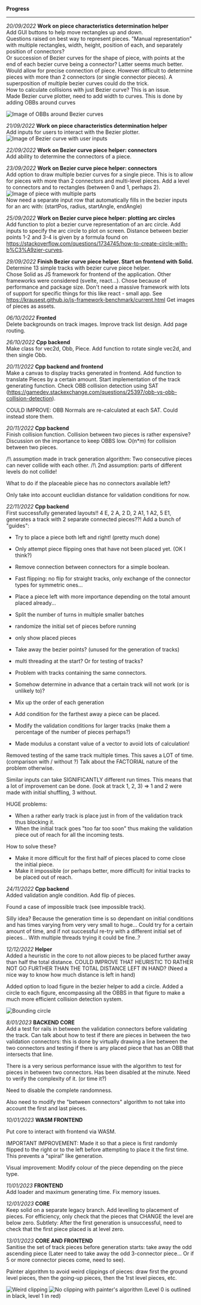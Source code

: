 **Progress**

---

_20/09/2022_ **Work on piece characteristics determination helper**  
Add GUI buttons to help move rectangles up and down.  
Questions raised on best way to represent pieces. "Manual representation" with multiple rectangles, width, height, position of each, and separately position of connectors?  
Or succession of Bezier curves for the shape of piece, with points at the end of each bezier curve being a connector?
Latter seems much better. Would allow for precise connection of piece. However difficult to determine pieces with more than 2 connectors (or single connector pieces). A superposition of multiple bezier curves could do the trick.  
How to calculate collisions with just Bezier curve? This is an issue.  
Made Bezier curve plotter, need to add width to curves.
This is done by adding OBBs around curves

![Image of OBBs around Bezier curves](./progression_images/OBBS_Beziers.png "OBBs around Bezier curves")


_21/09/2022_ **Work on piece characteristics determination helper**  
Add inputs for users to interact with the Bezier plotter.  
![Image of Bezier curve with user inputs](./progression_images/bezier_with_user_inputs.png "Bezier with user inputs")

_22/09/2022_ **Work on Bezier curve piece helper: connectors**  
Add ability to determine the connectors of a piece.

_23/09/2022_ **Work on Bezier curve piece helper: connectors**  
Add option to draw multiple bezier curves for a single piece. This is to allow for pieces with more than 2 connectors and multi-level pieces.
Add a level to connectors and to rectangles (between 0 and 1, perhaps 2).
![Image of piece with multiple parts](./progression_images/piece_with_multiple_parts.png "Bezier with user inputs")  
Now need a separate input row that automatically fills in the bezier inputs for an arc with: (startPos, radius, startAngle, endAngle)

_25/09/2022_ **Work on Bezier curve piece helper: plotting arc circles**  
Add function to plot a bezier curve representation of an arc circle. Add inputs to specify the arc circle to plot on screen. Distance between bezier points 1-2 and 3-4 is given by a formula found on https://stackoverflow.com/questions/1734745/how-to-create-circle-with-b%C3%A9zier-curves.

_29/09/2022_ **Finish Bezier curve piece helper. Start on frontend with Solid.**   
Determine 13 simple tracks with bezier curve piece helper.  
Chose Solid as JS framework for frontend of the application. Other frameworks were considered (svelte, react...). Chose because of performance and package size. Don't need a massive framework with lots of support for specific things for this like react - small app. 
See https://krausest.github.io/js-framework-benchmark/current.html
Get images of pieces as assets.

_06/10/2022_ **Fronted**  
Delete backgrounds on track images. Improve track list design. Add page routing.

_26/10/2022_ **Cpp backend**  
Make class for vec2d, Obb, Piece. Add function to rotate single vec2d, and then single Obb.

_20/11/2022_ **Cpp backend and frontend**  
Make a canvas to display tracks generated in frontend.
Add function to translate Pieces by a certain amount.
Start implementation of the track generating function.
Check OBB collision detection using SAT (https://gamedev.stackexchange.com/questions/25397/obb-vs-obb-collision-detection).

COULD IMPROVE: OBB Normals are re-calculated at each SAT. Could instead store them.

_20/11/2022_ **Cpp backend**  
Finish collision function.
Collision between two pieces is rather expensive? Discussion on the importance to keep OBBS low.
O(n*m) for collision between two pieces.

/!\ assumption made in track generation algorithm: Two consecutive pieces can never collide with each other.
/!\ 2nd assumption: parts of different levels do not collide!

What to do if the placeable piece has no connectors available left?

Only take into account euclidian distance for validation conditions for now.


_22/11/2022_ **Cpp backend**  
First successfully generated layouts!!
4 E, 2 A, 2 D, 2 A1, 1 A2, 5 E1, generates a track with 2 separate connected pieces??!
Add a bunch of "guides":
- Try to place a piece both left and right! (pretty much done)
- Only attempt piece flipping ones that have not been placed yet. (OK I think?)
- Remove connection between connectors for a simple boolean.
- Fast flipping: no flip for straight tracks, only exchange of the connector types for symmetric ones...
- Place a piece left with more importance depending on the total amount placed already...
- Split the number of turns in multiple smaller batches
- randomize the initial set of pieces before running 
- only show placed pieces
- Take away the bezier points? (unused for the generation of tracks)
- multi threading at the start? Or for testing of tracks?


- Problem with tracks containing the same connectors.
- Somehow determine in advance that a certain track will not work (or is unlikely to)?

- Mix up the order of each generation
- Add condition for the farthest away a piece can be placed.

- Modify the validation conditions for larger tracks (make them a percentage of the number of pieces perhaps?)

- Made modulus a constant value of a vector to avoid lots of calculation!

Removed testing of the same track multiple times. This saves a LOT of time. (comparison with / without ?) Talk about the FACTORIAL nature of the problem otherwise.


Similar inputs can take SIGNIFICANTLY different run times.
This means that a lot of improvement can be done.
(look at track 1, 2, 3) => 1 and 2 were made with initial shuffling, 3 without.

HUGE problems:
 - When a rather early track is place just in from of the validation track thus blocking it.
 - When the initial track goes "too far too soon" thus making the validation piece out of reach for all the incoming tests.

How to solve these?
 - Make it more difficult for the first half of pieces placed to come close the initial piece.
 - Make it impossible (or perhaps better, more difficult) for initial tracks to be placed out of reach.

_24/11/2022_ **Cpp backend**  
Added validation angle condition.
Add flip of pieces.

Found a case of impossible track (see impossible track).

Silly idea? Because the generation time is so dependant on initial conditions and has times varying from very very small to huge...
Could try for a certain amount of time, and if not successful re-try with a different initial set of pieces...
With multiple threads trying it could be fine..?

_12/12/2022_ **Helper**  
Added a heuristic in the core to not allow pieces to be placed further away than half the total distance.
COULD IMPROVE THAT HEURISTIC TO RATHER NOT GO FURTHER THAN THE TOTAL DISTANCE LEFT IN HAND? (Need a nice way to know how much distance is left in hand)

Added option to load figure in the bezier helper to add a circle.
Added a circle to each figure, encompassing all the OBBS in that figure to make a much more efficient collision detection system.

![Bounding circle](./progression_images/Bounding_circle.png "Bounding circle around E track")


_8/01/2023_ **BACKEND CORE**  
Add a test for rails in between the validation connectors before validating the track.
Can talk about how to test if there are pieces in between the two validation connectors:
this is done by virtually drawing a line between the two connectors and testing if there is any placed piece that has an OBB that intersects that line.

There is a very serious performance issue with the algorithm to test for pieces in between two connectors. Has been disabled at the minute.
Need to verify the complexity of it. (or time it?)

Need to disable the complete randomness.

Also need to modify the "between connectors" algorithm to not take into account the first and last pieces.

_10/01/2023_ **WASM FRONTEND**  

Put core to interact with frontend via WASM.

IMPORTANT IMPROVEMENT: Made it so that a piece is first randomly flipped to the right or to the left before attempting to place it the first time. This prevents a "spiral" like generation.

Visual improvement: Modify colour of the piece depending on the piece type.

_11/01/2023_ **FRONTEND**  
Add loader and maximum generating time.
Fix memory issues.

_12/01/2023_ **CORE**  
Keep solid on a separate legacy branch.
Add levelling to placement of pieces. For efficiency, only check that the pieces that CHANGE the level are below zero.
Subtlety: After the first generation is unsuccessful, need to check that the first piece placed is at level zero.

_13/01/2023_ **CORE AND FRONTEND**  
Sanitise the set of track pieces before generation starts:
take away the odd ascending piece (Later need to take away the odd 3-connector piece... Or if 5 or more connector pieces come, need to see).

Painter algorithm to avoid weird clippings of pieces: draw first the ground level pieces, then the going-up pieces, then the 1rst level pieces, etc.

![Weird clipping](./progression_images/Strange_Clippings.png "Weird clipping")
![No clipping with painter's algorithm](./progression_images/Painter_algorithm.png "No clipping with painter's algorithm")
(Level 0 is outlined in black, level 1 in red)
